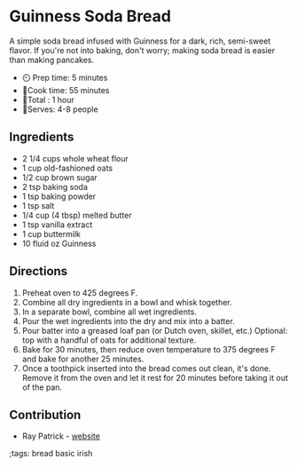 # Guinness Soda Bread

A simple soda bread infused with Guinness for a dark, rich, semi-sweet flavor. If you're not into baking, don't worry; making soda bread is easier than making pancakes.

- ⏲️ Prep time: 5 minutes
- 🍳Cook time: 55 minutes
- 🍳Total : 1 hour
- 🍳Serves: 4-8 people

## Ingredients

- 2 1/4 cups whole wheat flour
- 1 cup old-fashioned oats
- 1/2 cup brown sugar 
- 2 tsp baking soda
- 1 tsp baking powder
- 1 tsp salt
- 1/4 cup (4 tbsp) melted butter
- 1 tsp vanilla extract
- 1 cup buttermilk
- 10 fluid oz Guinness

## Directions

1. Preheat oven to 425 degrees F.
2. Combine all dry ingredients in a bowl and whisk together.
3. In a separate bowl, combine all wet ingredients.
4. Pour the wet ingredients into the dry and mix into a batter.
5. Pour batter into a greased loaf pan (or Dutch oven, skillet, etc.) Optional: top with a handful of oats for additional texture.
6. Bake for 30 minutes, then reduce oven temperature to 375 degrees F and bake for another 25 minutes.
7. Once a toothpick inserted into the bread comes out clean, it's done. Remove it from the oven and let it rest for 20 minutes before taking it out of the pan.

## Contribution

- Ray Patrick - [website](https://raypatrick.xyz)

;tags: bread basic irish
